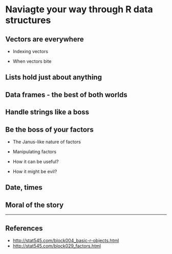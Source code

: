 



# Naviagte your way through R data structures



## **Vectors** are everywhere


* Indexing vectors


* When vectors bite



## **Lists** hold just about anything


## **Data frames** - the best of both worlds



## Handle strings like a boss


## Be the boss of your factors


* The Janus-like nature of factors


* Manipulating factors


* How it can be useful?


* How it might be evil?


## Date, times



## Moral of the story


--------------------------------------------------------------------------------


## References

* http://stat545.com/block004_basic-r-objects.html
* http://stat545.com/block029_factors.html
